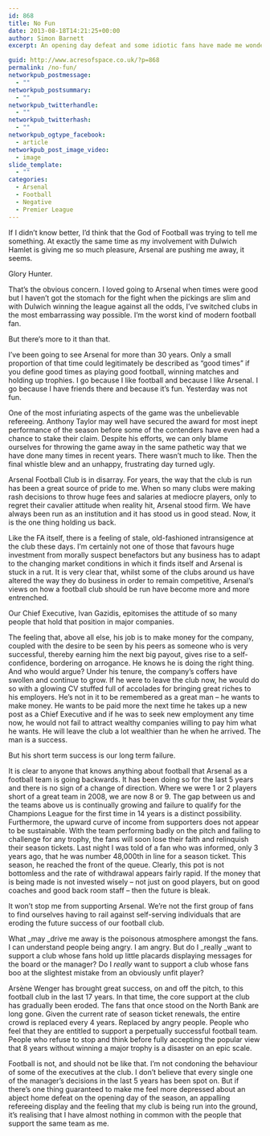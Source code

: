 ```yaml
---
id: 868
title: No Fun
date: 2013-08-18T14:21:25+00:00
author: Simon Barnett
excerpt: An opening day defeat and some idiotic fans have made me wonder whether I still enjoy going to see Arsenal play football.

guid: http://www.acresofspace.co.uk/?p=868
permalink: /no-fun/
networkpub_postmessage:
  - ""
networkpub_postsummary:
  - ""
networkpub_twitterhandle:
  - ""
networkpub_twitterhash:
  - ""
networkpub_ogtype_facebook:
  - article
networkpub_post_image_video:
  - image
slide_template:
  - ""
categories:
  - Arsenal
  - Football
  - Negative
  - Premier League
---
```

If I didn&#8217;t know better, I&#8217;d think that the God of Football was trying to tell me something. At exactly the same time as my involvement with Dulwich Hamlet is giving me so much pleasure, Arsenal are pushing me away, it seems.

Glory Hunter.

That&#8217;s the obvious concern. I loved going to Arsenal when times were good but I haven&#8217;t got the stomach for the fight when the pickings are slim and with Dulwich winning the league against all the odds, I&#8217;ve switched clubs in the most embarrassing way possible. I&#8217;m the worst kind of modern football fan.

But there&#8217;s more to it than that.

I&#8217;ve been going to see Arsenal for more than 30 years. Only a small proportion of that time could legitimately be described as &#8220;good times&#8221; if you define good times as playing good football, winning matches and holding up trophies. I go because I like football and because I like Arsenal. I go because I have friends there and because it&#8217;s fun. Yesterday was not fun.

One of the most infuriating aspects of the game was the unbelievable refereeing. Anthony Taylor may well have secured the award for most inept performance of the season before some of the contenders have even had a chance to stake their claim. Despite his efforts, we can only blame ourselves for throwing the game away in the same pathetic way that we have done many times in recent years. There wasn&#8217;t much to like. Then the final whistle blew and an unhappy, frustrating day turned ugly.

Arsenal Football Club is in disarray. For years, the way that the club is run has been a great source of pride to me. When so many clubs were making rash decisions to throw huge fees and salaries at mediocre players, only to regret their cavalier attitude when reality hit, Arsenal stood firm. We have always been run as an institution and it has stood us in good stead. Now, it is the one thing holding us back.

Like the FA itself, there is a feeling of stale, old-fashioned intransigence at the club these days. I&#8217;m certainly not one of those that favours huge investment from morally suspect benefactors but any business has to adapt to the changing market conditions in which it finds itself and Arsenal is stuck in a rut. It is very clear that, whilst some of the clubs around us have altered the way they do business in order to remain competitive, Arsenal&#8217;s views on how a football club should be run have become more and more entrenched.

Our Chief Executive, Ivan Gazidis, epitomises the attitude of so many people that hold that position in major companies.

The feeling that, above all else, his job is to make money for the company, coupled with the desire to be seen by his peers as someone who is very successful, thereby earning him the next big payout, gives rise to a self-confidence, bordering on arrogance. He knows he is doing the right thing. And who would argue? Under his tenure, the company&#8217;s coffers have swollen and continue to grow. If he were to leave the club now, he would do so with a glowing CV stuffed full of accolades for bringing great riches to his employers. He&#8217;s not in it to be remembered as a great man &#8211; he wants to make money. He wants to be paid more the next time he takes up a new post as a Chief Executive and if he was to seek new employment any time now, he would not fail to attract wealthy companies willing to pay him what he wants. He will leave the club a lot wealthier than he when he arrived. The man is a success.

But his short term success is our long term failure.

It is clear to anyone that knows anything about football that Arsenal as a football team is going backwards. It has been doing so for the last 5 years and there is no sign of a change of direction. Where we were 1 or 2 players short of a great team in 2008, we are now 8 or 9. The gap between us and the teams above us is continually growing and failure to qualify for the Champions League for the first time in 14 years is a distinct possibility. Furthermore, the upward curve of income from supporters does not appear to be sustainable. With the team performing badly on the pitch and failing to challenge for any trophy, the fans will soon lose their faith and relinquish their season tickets. Last night I was told of a fan who was informed, only 3 years ago, that he was number 48,000th in line for a season ticket. This season, he reached the front of the queue. Clearly, this pot is not bottomless and the rate of withdrawal appears fairly rapid. If the money that is being made is not invested wisely &#8211; not just on good players, but on good coaches and good back room staff &#8211; then the future is bleak.

It won&#8217;t stop me from supporting Arsenal. We&#8217;re not the first group of fans to find ourselves having to rail against self-serving individuals that are eroding the future success of our football club.

What _may _drive me away is the poisonous atmosphere amongst the fans. I can understand people being angry. I am angry. But do I _really _want to support a club whose fans hold up little placards displaying messages for the board or the manager? Do I _really_ want to support a club whose fans boo at the slightest mistake from an obviously unfit player?

Arsène Wenger has brought great success, on and off the pitch, to this football club in the last 17 years. In that time, the core support at the club has gradually been eroded. The fans that once stood on the North Bank are long gone. Given the current rate of season ticket renewals, the entire crowd is replaced every 4 years. Replaced by angry people. People who feel that they are entitled to support a perpetually successful football team. People who refuse to stop and think before fully accepting the popular view that 8 years without winning a major trophy is a disaster on an epic scale.

Football is not, and should not be like that. I&#8217;m not condoning the behaviour of some of the executives at the club. I don&#8217;t believe that every single one of the manager&#8217;s decisions in the last 5 years has been spot on. But if there&#8217;s one thing guaranteed to make me feel more depressed about an abject home defeat on the opening day of the season, an appalling refereeing display and the feeling that my club is being run into the ground, it&#8217;s realising that I have almost nothing in common with the people that support the same team as me.
